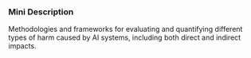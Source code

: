 ### Mini Description

Methodologies and frameworks for evaluating and quantifying different types of harm caused by AI systems, including both direct and indirect impacts.
